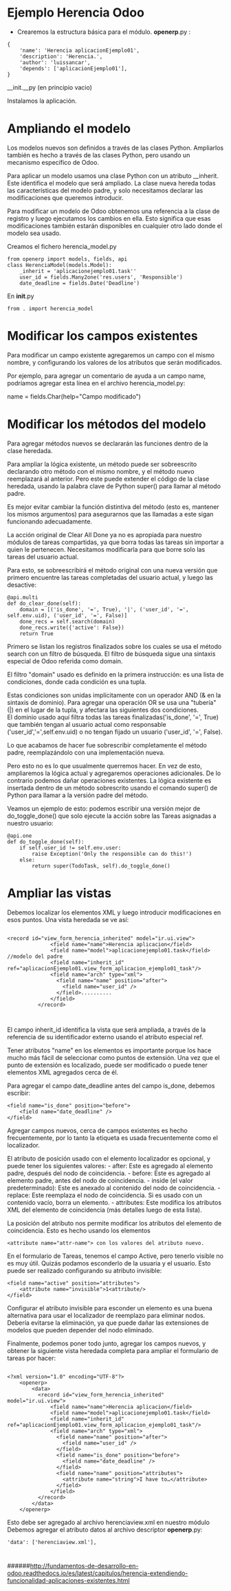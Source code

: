# Ejemplo Herencia Odoo  
- Crearemos la estructura básica para el módulo.
__openerp__.py  :  
~~~  
{
    'name': 'Herencia aplicacionEjemplo01',
    'description': 'Herencia.',
    'author': 'luissancar',
    'depends': ['aplicacionEjemplo01'],
}

~~~   
__init.__py  (en principio vacio)  

Instalamos la aplicación.  

# Ampliando el modelo  
Los modelos nuevos son definidos a través de las clases Python. Ampliarlos también es hecho a través de las clases Python, pero usando un mecanismo específico de Odoo.  

Para aplicar un modelo usamos una clase Python con un atributo __inherit. Este identifica el modelo que será ampliado. La clase nueva hereda todas las características del modelo padre, y solo necesitamos declarar las modificaciones que queremos introducir.  


Para modificar un modelo de Odoo obtenemos una referencia a la clase de registro y luego ejecutamos los cambios en ella. Esto significa que esas modificaciones también estarán disponibles en cualquier otro lado donde el modelo sea usado.  

Creamos el fichero herencia_model.py  
~~~  
from openerp import models, fields, api
class HerenciaModel(models.Model):
    _inherit = 'aplicacionejemplo01.task''
    user_id = fields.Many2one('res.users', 'Responsible')
    date_deadline = fields.Date('Deadline')

~~~   

En __init__.py  
~~~   
from . import herencia_model
~~~   

# Modificar los campos existentes  
Para modificar un campo existente agregaremos un campo con el mismo nombre, y configurando los valores de los atributos que serán modificados.  

Por ejemplo, para agregar un comentario de ayuda a un campo name, podríamos agregar esta línea en el archivo herencia_model.py:  

name = fields.Char(help="Campo modificado")   


# Modificar los métodos del modelo  
Para agregar métodos nuevos se declararán las funciones dentro de la clase heredada.  

Para ampliar la lógica existente, un método puede ser sobreescrito declarando otro método con el mismo nombre, y el método nuevo reemplazará al anterior. Pero este puede extender el código de la clase heredada, usando la palabra clave de Python super() para llamar al método padre.  

Es mejor evitar cambiar la función distintiva del método (esto es, mantener los mismos argumentos) para asegurarnos que las llamadas a este sigan funcionando adecuadamente.  

La acción original de Clear All Done ya no es apropiada para nuestro módulos de tareas compartidas, ya que borra todas las tareas sin importar a quien le pertenecen. Necesitamos modificarla para que borre solo las tareas del usuario actual.  

Para esto, se sobreescribirá el método original con una nueva versión que primero encuentre las tareas completadas del usuario actual, y luego las desactive:  
~~~   
@api.multi
def do_clear_done(self):
    domain = [('is_done', '=', True), '|', ('user_id', '=', self.env.uid), ('user_id', '=', False)]
    done_recs = self.search(domain)
    done_recs.write({'active': False})
    return True
~~~       
Primero se listan los registros finalizados sobre los cuales se usa el método search con un filtro de búsqueda. El filtro de búsqueda sigue una sintaxis especial de Odoo referida como domain.  

El filtro "domain" usado es definido en la primera instrucción: es una lista de condiciones, donde cada condición es una tupla.  

Estas condiciones son unidas implícitamente con un operador AND (& en la sintaxis de dominio). Para agregar una operación OR se usa una "tubería" (|) en el lugar de la tupla, y afectara las siguientes dos condiciones.   
El dominio usado aquí filtra todas las tareas finalizadas('is_done', '=', True) que también tengan al usuario actual como responsable ('user_id','=',self.env.uid) o no tengan fijado un usuario ('user_id', '=', False).  

Lo que acabamos de hacer fue sobrescribir completamente el método padre, reemplazándolo con una implementación nueva.  

Pero esto no es lo que usualmente querremos hacer. En vez de esto, ampliaremos la lógica actual y agregaremos operaciones adicionales. De lo contrario podemos dañar operaciones existentes. La lógica existente es insertada dentro de un método sobrescrito usando el comando super() de Python para llamar a la versión padre del método.  

Veamos un ejemplo de esto: podemos escribir una versión mejor de do_toggle_done() que solo ejecute la acción sobre las Tareas asignadas a nuestro usuario:  
~~~   
@api.one
def do_toggle_done(self):
    if self.user_id != self.env.user:
        raise Exception('Only the responsible can do this!')
    else:
        return super(TodoTask, self).do_toggle_done()
~~~           


# Ampliar las vistas  
Debemos localizar los elementos XML y luego introducir modificaciones en esos puntos. 
Una vista heredada se ve así:  

~~~  

<record id="view_form_herencia_inherited" model="ir.ui.view">
              <field name="name">Herencia aplicacion</field>
              <field name="model">aplicacionejemplo01.task</field>  //modelo del padre
              <field name="inherit_id" ref="aplicacionEjemplo01.view_form_aplicacion_ejemplo01_task"/>
              <field name="arch" type="xml">
                <field name="name" position="after">
                  <field name="user_id" />
                </field>..........
              </field>
          </record>
          
          
~~~  
El campo inherit_id identifica la vista que será ampliada, a través de la referencia de su identificador externo usando el atributo especial ref. 


Tener atributos "name" en los elementos es importante porque los hace mucho más fácil de seleccionar como puntos de extensión. Una vez que el punto de extensión es localizado, puede ser modificado o puede tener elementos XML agregados cerca de él.  

Para agregar el campo date_deadline antes del campo is_done, debemos escribir:  
~~~  
<field name="is_done" position="before">
    <field name="date_deadline" />
</field>
~~~  
Agregar campos nuevos, cerca de campos existentes es hecho frecuentemente, por lo tanto la etiqueta <field> es usada frecuentemente como el localizador.   

El atributo de posición usado con el elemento localizador es opcional, y puede tener los siguientes valores: - after: Este es agregado al elemento padre, después del nodo de coincidencia. - before: Este es agregado al elemento padre, antes del nodo de coincidencia. - inside (el valor predeterminado): Este es anexado al contenido del nodo de coincidencia. - replace: Este reemplaza el nodo de coincidencia. Si es usado con un contenido vacío, borra un elemento. - attributes: Este modifica los atributos XML del elemento de coincidencia (más detalles luego de esta lista).  

La posición del atributo nos permite modificar los atributos del elemento de coincidencia. Esto es hecho usando los elementos   
~~~  
<attribute name="attr-name"> con los valores del atributo nuevo.
~~~  
En el formulario de Tareas, tenemos el campo Active, pero tenerlo visible no es muy útil. Quizás podamos esconderlo de la usuaria y el usuario. Esto puede ser realizado configurando su atributo invisible:  

~~~  
<field name="active" position="attributes">
    <attribute name="invisible">1<attribute/>
</field>
~~~  
Configurar el atributo invisible para esconder un elemento es una buena alternativa para usar el localizador de reemplazo para eliminar nodos. Debería evitarse la eliminación, ya que puede dañar las extensiones de modelos que pueden depender del nodo eliminado.  

Finalmente, podemos poner todo junto, agregar los campos nuevos, y obtener la siguiente vista heredada completa para ampliar el formulario de tareas por hacer:  
~~~  

<?xml version="1.0" encoding="UTF-8"?>
    <openerp>
        <data>
          <record id="view_form_herencia_inherited" model="ir.ui.view">
              <field name="name">Herencia aplicacion</field>
              <field name="model">aplicacionejemplo01.task</field>
              <field name="inherit_id" ref="aplicacionEjemplo01.view_form_aplicacion_ejemplo01_task"/>
              <field name="arch" type="xml">
                <field name="name" position="after">
                  <field name="user_id" />
                </field>
                <field name="is_done" position="before">
                  <field name="date_deadline" />
                </field>
                <field name="name" position="attributes">
                  <attribute name="string">I have to…</attribute>
                </field>
              </field>
          </record>
        </data>
    </openerp>

~~~  
Esto debe ser agregado al archivo herenciaview.xml en nuestro módulo  
Debemos agregar el atributo datos al archivo descriptor __openerp__.py:  
~~~  
'data': ['herenciaview.xml'],
~~~  












#  
##  
###  
####  
#####
######http://fundamentos-de-desarrollo-en-odoo.readthedocs.io/es/latest/capitulos/herencia-extendiendo-funcionalidad-aplicaciones-existentes.html
